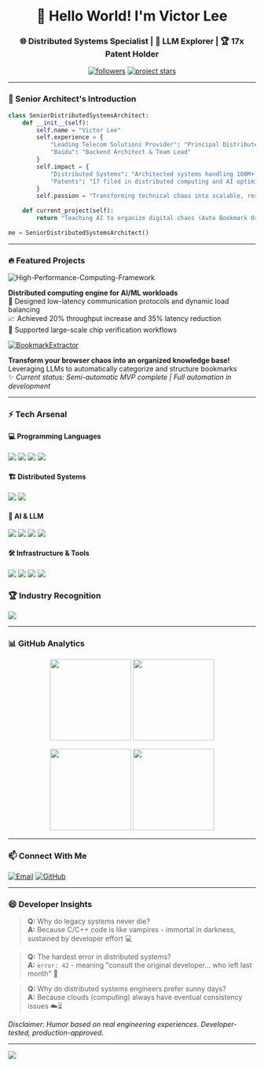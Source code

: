 <h1 align="center">👋 Hello World! I'm Victor Lee</h1>
<h3 align="center">🌐 Distributed Systems Specialist | 🤖 LLM Explorer | 
🏆 17x Patent Holder </h3>

<p align="center">
  <a href="https://github.com/victorclover?tab=repositories">
    <img alt="followers" title="Follow me on GitHub" src="https://custom-icon-badges.demolab.com/github/followers/victorclover?color=236ad3&labelColor=1155ba&style=for-the-badge&logo=person-add&label=Follow&logoColor=white"/></a>
  <a href="https://github.com/victorclover/BookmarkExtractor">
    <img alt="project stars" src="https://custom-icon-badges.demolab.com/github/stars/victorclover/BookmarkExtractor?color=55960c&style=for-the-badge&labelColor=488207&logo=star"/></a>
</p>

---

### 🚀 Senior Architect's Introduction

```python
class SeniorDistributedSystemsArchitect:
    def __init__(self):
        self.name = "Victor Lee"
        self.experience = {
            "Leading Telecom Solutions Provider": "Principal Distributed Systems Architect",
            "Baidu": "Backend Architect & Team Lead"
        }
        self.impact = {
            "Distributed Systems": "Architected systems handling 100M+ daily requests",
            "Patents": "17 filed in distributed computing and AI optimization"
        }
        self.passion = "Transforming technical chaos into scalable, resilient architectures"
        
    def current_project(self):
        return "Teaching AI to organize digital chaos (Auto Bookmark Organizer)"
        
me = SeniorDistributedSystemsArchitect()
```

------

### 🔥 Featured Projects

![High-Performance-Computing-Framework](https://img.shields.io/badge/Featured-High_Performance_Computing_Framework-blue)

**Distributed computing engine for AI/ML workloads**  
🚀 Designed low-latency communication protocols and dynamic load balancing  
📈 Achieved 20% throughput increase and 35% latency reduction  
🔗 Supported large-scale chip verification workflows

[![BookmarkExtractor](https://github-readme-stats.vercel.app/api/pin/?username=victorclover&repo=BookmarkExtractor&theme=dracula&show_owner=true)](https://github.com/victorclover/BookmarkExtractor)

**Transform your browser chaos into an organized knowledge base!**  
Leveraging LLMs to automatically categorize and structure bookmarks  
✨ *Current status: Semi-automatic MVP complete | Full automation in development*

------

### ⚡ Tech Arsenal

#### 💻 Programming Languages

![](https://img.shields.io/badge/C-%2300599C?logo=c&logoColor=white) ![](https://img.shields.io/badge/C++-%2300599C?logo=c%2B%2B&logoColor=white) ![](https://img.shields.io/badge/Go-%2300ADD8?logo=go&logoColor=white) ![](https://img.shields.io/badge/Python-%233776AB?logo=python&logoColor=white)

#### 🏗️ Distributed Systems

![](https://img.shields.io/badge/Architecture-Microservices/Serverless/CQRS) ![](https://img.shields.io/badge/Technologies-RDMA,_Zero_Copy,_Load_Balancing-important)

#### 🧠 AI & LLM

![](https://img.shields.io/badge/LLM_Applications-FF6F00?logo=openai&logoColor=white) ![](https://img.shields.io/badge/Model_Fine_Tuning-430098?logo=databricks&logoColor=white) ![](https://img.shields.io/badge/Inference_Optimization-FFD43B?logo=nvidia&logoColor=black) ![](https://img.shields.io/badge/Transformers-FF8C00?logo=huggingface&logoColor=white)

#### 🛠️ Infrastructure & Tools

![](https://img.shields.io/badge/Docker-%230099CC?logo=docker&logoColor=white) ![](https://img.shields.io/badge/Kubernetes-%23326CE5?logo=kubernetes&logoColor=white) ![](https://img.shields.io/badge/Git-%23F05032?logo=git&logoColor=white) ![](https://img.shields.io/badge/Linux-%23FCC624?logo=linux&logoColor=black)

### 🏆 Industry Recognition
![](https://img.shields.io/badge/Patents-17_CN/TW/US_Granted-0077C0) 

------

### 📊 GitHub Analytics

<p align="center">
  <img src="https://github-readme-stats.vercel.app/api?username=victorclover&show_icons=true&theme=radical&random_cache_buster=12345" height="165" />
  <img src="https://streak-stats.demolab.com?user=victorclover&theme=tokyonight&random_cache_buster=12345" height="165" /> 
</p>

<p align="center">
  <img src="https://github-readme-stats.vercel.app/api/top-langs/?username=victorclover&layout=compact&theme=merko&random_cache_buster=12345" height="165" />
  <img src="https://github-profile-summary-cards.vercel.app/api/cards/productive-time?username=victorclover&theme=github_dark&utcOffset=8&random_cache_buster=12345" height="165" />
</p>

------

### 📫 Connect With Me

[![Email](https://img.shields.io/badge/📧_Senior_Architect_Consulting-victorclover@outlook.com-0078D4?logo=microsoft-outlook&logoColor=white)](mailto:victorclover@outlook.com) [![GitHub](https://img.shields.io/badge/GitHub-%23181717?logo=github)](https://github.com/victorclover)

------

### 😄 Developer Insights

> **Q:** Why do legacy systems never die?  
> **A:** Because C/C++ code is like vampires - immortal in darkness, sustained by developer effort 💻

> **Q:** The hardest error in distributed systems?  
> **A:** `error: 42` - meaning "consult the original developer... who left last month" 👻

> **Q:** Why do distributed systems engineers prefer sunny days?  
> **A:** Because clouds (computing) always have eventual consistency issues ☁️⏳

*Disclaimer: Humor based on real engineering experiences. Developer-tested, production-approved.*

------

![](https://komarev.com/ghpvc/?username=victorclover&style=flat-square&color=blue)

<!--
**victorclover/victorclover** is a ✨ _special_ ✨ repository because its `README.md` (this file) appears on your GitHub profile.

Here are some ideas to get you started:

- 🔭 I’m currently working on ...
- 🌱 I’m currently learning ...
- 👯 I’m looking to collaborate on ...
- 🤔 I’m looking for help with ...
- 💬 Ask me about ...
- 📫 How to reach me: ...
- 😄 Pronouns: ...
- ⚡ Fun fact: ...
-->

